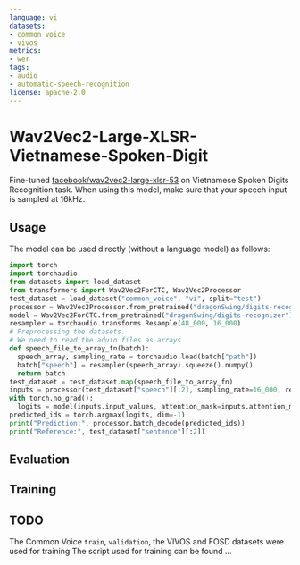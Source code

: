 ```yaml
---
language: vi
datasets:
- common_voice
- vivos
metrics:
- wer
tags:
- audio
- automatic-speech-recognition
license: apache-2.0
---
```


# Wav2Vec2-Large-XLSR-Vietnamese-Spoken-Digit
Fine-tuned [facebook/wav2vec2-large-xlsr-53](https://huggingface.co/facebook/wav2vec2-large-xlsr-53) on Vietnamese Spoken Digits Recognition task.
When using this model, make sure that your speech input is sampled at 16kHz.
## Usage
The model can be used directly (without a language model) as follows:
```python
import torch
import torchaudio
from datasets import load_dataset
from transformers import Wav2Vec2ForCTC, Wav2Vec2Processor
test_dataset = load_dataset("common_voice", "vi", split="test")
processor = Wav2Vec2Processor.from_pretrained("dragonSwing/digits-recognizer")
model = Wav2Vec2ForCTC.from_pretrained("dragonSwing/digits-recognizer")
resampler = torchaudio.transforms.Resample(48_000, 16_000)
# Preprocessing the datasets.
# We need to read the aduio files as arrays
def speech_file_to_array_fn(batch):
  speech_array, sampling_rate = torchaudio.load(batch["path"])
  batch["speech"] = resampler(speech_array).squeeze().numpy()
  return batch
test_dataset = test_dataset.map(speech_file_to_array_fn)
inputs = processor(test_dataset["speech"][:2], sampling_rate=16_000, return_tensors="pt", padding=True)
with torch.no_grad():
  logits = model(inputs.input_values, attention_mask=inputs.attention_mask).logits
predicted_ids = torch.argmax(logits, dim=-1)
print("Prediction:", processor.batch_decode(predicted_ids))
print("Reference:", test_dataset["sentence"][:2])
```
## Evaluation

## Training
## TODO
The Common Voice `train`, `validation`, the VIVOS and FOSD datasets were used for training
The script used for training can be found ... 